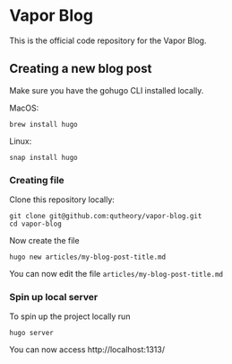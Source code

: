 # Vapor Blog

This is the official code repository for the Vapor Blog.

## Creating a new blog post

Make sure you have the gohugo CLI installed locally.

MacOS:

```
brew install hugo
```

Linux:

```
snap install hugo
```

### Creating file

Clone this repository locally:

```
git clone git@github.com:qutheory/vapor-blog.git
cd vapor-blog
```

Now create the file

```
hugo new articles/my-blog-post-title.md
```

You can now edit the file `articles/my-blog-post-title.md`

### Spin up local server

To spin up the project locally run

```
hugo server
```
You can now access http://localhost:1313/